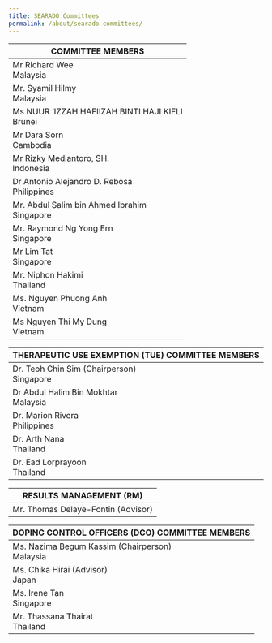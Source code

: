 ```yaml
---
title: SEARADO Committees
permalink: /about/searado-committees/
---
```

| COMMITTEE MEMBERS |
| --- |
| Mr Richard Wee<br>Malaysia |
| Mr. Syamil Hilmy<br>Malaysia |
| Ms NUUR ‘IZZAH HAFIIZAH BINTI HAJI KIFLI<br>Brunei |
| Mr Dara Sorn<br>Cambodia |
| Mr Rizky Mediantoro, SH.<br>Indonesia |
| Dr Antonio Alejandro D. Rebosa<br>Philippines |
| Mr. Abdul Salim bin Ahmed Ibrahim<br>Singapore |  
| Mr. Raymond Ng Yong Ern<br>Singapore |
| Mr Lim Tat<br>Singapore |
| Mr. Niphon Hakimi<br>Thailand |
| Ms. Nguyen Phuong Anh<br>Vietnam |
| Ms Nguyen Thi My Dung<br>Vietnam |

| THERAPEUTIC USE EXEMPTION (TUE) COMMITTEE MEMBERS |
| --- |
| Dr. Teoh Chin Sim (Chairperson)<br>Singapore |  
| Dr Abdul Halim Bin Mokhtar<br>Malaysia |
| Dr. Marion Rivera<br>Philippines |
| Dr. Arth Nana<br>Thailand |
| Dr. Ead Lorprayoon<br>Thailand |

| RESULTS MANAGEMENT (RM) |
| --- |
| Mr. Thomas Delaye-Fontin (Advisor) |

| DOPING CONTROL OFFICERS (DCO) COMMITTEE MEMBERS |
| --- |
| Ms. Nazima Begum Kassim (Chairperson)<br>Malaysia |  
| Ms. Chika Hirai (Advisor)<br>Japan |
| Ms. Irene Tan<br>Singapore |
| Mr. Thassana Thairat<br>Thailand |
